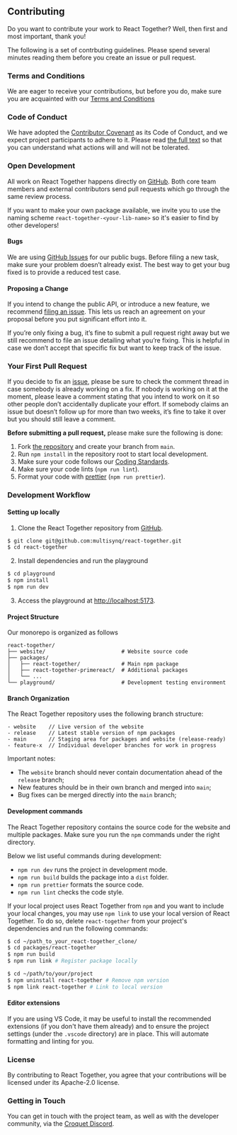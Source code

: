 ## Contributing

Do you want to contribute your work to React Together? Well, then first and most important, thank you!


The following is a set of contrbuting guidelines. Please spend several minutes reading them before you create an issue or pull request.


### Terms and Conditions

We are eager to receive your contributions, but before you do, make sure you are acquainted with our [Terms and Conditions](https://github.com/multisynq/react-together/blob/main/contributing/TERMS_AND_CONDITIONS.md)

### Code of Conduct

We have adopted the [Contributor Covenant](https://www.contributor-covenant.org/) as its Code of Conduct, and we expect project participants to adhere to it. Please read [the full text](https://github.com/multisynq/react-together/blob/main/contributing/CODE_OF_CONDUCT.md) so that you can understand what actions will and will not be tolerated.

### Open Development

All work on React Together happens directly on [GitHub](https://github.com/multisynq/react-together). Both core team members and external contributors send pull requests which go through the same review process.

If you want to make your own package available, we invite you to use the naming scheme `react-together-<your-lib-name>` so it's easier to find by other developers!

#### Bugs
We are using [GitHub Issues](https://github.com/multisynq/react-together/issues) for our public bugs. Before filing a new task, make sure your problem doesn’t already exist. The best way to get your bug fixed is to provide a reduced test case.

#### Proposing a Change

If you intend to change the public API, or introduce a new feature, we recommend [filing an issue](https://github.com/multisynq/react-together/issues/new). This lets us reach an agreement on your proposal before you put significant effort into it.

If you’re only fixing a bug, it’s fine to submit a pull request right away but we still recommend to file an issue detailing what you’re fixing. This is helpful in case we don’t accept that specific fix but want to keep track of the issue.

### Your First Pull Request

If you decide to fix an [issue](https://github.com/multisynq/react-together/issues), please be sure to check the comment thread in case somebody is already working on a fix. If nobody is working on it at the moment, please leave a comment stating that you intend to work on it so other people don’t accidentally duplicate your effort. If somebody claims an issue but doesn’t follow up for more than two weeks, it’s fine to take it over but you should still leave a comment.

**Before submitting a pull request,** please make sure the following is done:

1.  Fork [the repository](https://github.com/multisynq/react-together) and create your branch from `main`.
2.  Run `npm install` in the repository root to start local development.
3.  Make sure your code follows our [Coding Standards](https://github.com/multisynq/react-together/blob/main/contributing/CODING_STANDARDS.md).
4.  Make sure your code lints (`npm run lint`).
5.  Format your code with [prettier](https://github.com/prettier/prettier) (`npm run prettier`).


### Development Workflow

#### Setting up locally 

1. Clone the React Together repository from [GitHub](https://github.com/multisynq/react-together).

``` bash
$ git clone git@github.com:multisynq/react-together.git
$ cd react-together
```

2. Install dependencies and run the playground

``` bash
$ cd playground
$ npm install
$ npm run dev
```

3. Access the playground at [http://localhost:5173](http://localhost:5173).

#### Project Structure

Our monorepo is organized as follows

```
react-together/
├── website/                        # Website source code
├── packages/
│   ├── react-together/             # Main npm package
│   ├── react-together-primereact/  # Additional packages
│   └── ...
└── playground/                     # Development testing environment
```

#### Branch Organization

The React Together repository uses the following branch structure:

```
- website    // Live version of the website
- release    // Latest stable version of npm packages
- main       // Staging area for packages and website (release-ready)
- feature-x  // Individual developer branches for work in progress
```

Important notes:

 - The `website` branch should never contain documentation ahead of the `release` branch;
 - New features should be in their own branch and merged into `main`;
 - Bug fixes can be merged directly into the `main` branch;

#### Development commands

The React Together repository contains the source code for the website and multiple packages. Make sure you run the `npm` commands under the right directory.

Below we list useful commands during development:

*   `npm run dev` runs the project in development mode.
*   `npm run build` builds the package into a `dist` folder.
*   `npm run prettier` formats the source code.
*   `npm run lint` checks the code style.

If your local project uses React Together from `npm` and you want to include your local changes, you may use `npm link` to use your local version of React Together.
To do so, delete `react-together` from your project's dependencies and run the following commands:

``` bash
$ cd ~/path_to_your_react-together_clone/
$ cd packages/react-together
$ npm run build
$ npm run link # Register package locally

$ cd ~/path/to/your/project
$ npm uninstall react-together # Remove npm version
$ npm link react-together # Link to local version
```

#### Editor extensions

If you are using VS Code, it may be useful to install the recommended extensions (if you don't have them already) and to ensure the project settings (under the `.vscode` directory) are in place. This will automate formatting and linting for you.

### License

By contributing to React Together, you agree that your contributions will be licensed under its Apache-2.0 license.

### Getting in Touch

You can get in touch with the project team, as well as with the developer community, via the [Croquet Discord](https://croquet.io/discord).
